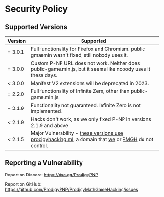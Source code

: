 # Security Policy

## Supported Versions



| Version | Supported           |
|---------|---------------------|
| = 3.0.1 | Full functionality for Firefox and Chromium. public gmaemin wasn't fixed, still nobody uses it. |
| = 3.0.0 | Custom P-NP URL does not work. Neither does public-game.min.js, but it seems like nobody uses it these days. |
| < 3.0.0 | Manifest V2 extensions will be deprecated in 2023. |
| = 2.2.0 | Full functionality of Infinite Zero, other than public-game.min.js |
| = 2.1.9 | Functionality not guaranteed. Infinite Zero is not implemented.     |
| < 2.1.9 | Hacks don't work, as we only fixed P-NP in versions 2.1.9 and above  |
| < 2.1.5 | Major Vulnerability - [these versions use prodigyhacking.ml](https://github.com/Prodigy-Hacking/ProdigyMathGameHacking/releases/2.1.5), a domain that [we](https://github.com/ProdigyPNP) or [PMGH](https://github.com/Prodigy-Hacking) do not control. |


## Reporting a Vulnerability

Report on Discord: https://dsc.gg/ProdigyPNP

Report on GitHub: https://github.com/ProdigyPNP/ProdigyMathGameHacking/issues
